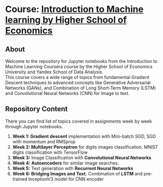 # Course: [Introduction to Machine learning by Higher School of Economics](https://coursera.org/share/29aada038257e6f26945dee256338317)

## About

Welcome to the repository for Jupyter notebooks from the Introduction to Machine Learning Coursera course by the Higher School of Economics University and Yandex School of Data Analysis. <br>
This course covers a wide range of topics from fundamental Gradient Descent techniques to advanced concepts like Generative Adversarial Networks (GANs), and Combination of Long Short-Term Memory (LSTM) and Convolutional Neural Networks (CNN) for Image to text.

## Repository Content

There you can find list of topics covered in assignments week by week through Jupyter notebooks.

1. **Week 1: Gradient descent**  implementation with Mini-batch SGD, SGD with momentum and RMSprop
2. **Week 2: Multilayer Perceptron** for digits images classification. MNIST digits classification with TensorFlow
3. **Week 3:** Image Classification with **Convolutional Neural Networks**
4. **Week 4: Autoencoders** for similar image searches.
5. **Week 5:** Text generation with **Recurrent Neural Networks**
6. **Week 6: Bridging Images and Text.** Combination of **LSTM** and pre-trained InceptionV3 model for CNN encoder

